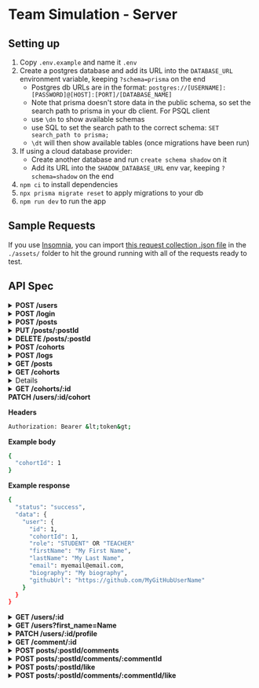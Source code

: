# Team Simulation - Server

## Setting up

1. Copy `.env.example` and name it `.env`
2. Create a postgres database and add its URL into the `DATABASE_URL` environment variable, keeping `?schema=prisma` on the end
    - Postgres db URLs are in the format: `postgres://[USERNAME]:[PASSWORD]@[HOST]:[PORT]/[DATABASE_NAME]`
    - Note that prisma doesn't store data in the public schema, so set the  search path to prisma in your db client. For PSQL client
    - use `\dn` to show available schemas
    - use SQL to set the search path to the correct schema: `SET search_path to prisma;`
    - `\dt` will then show available tables (once migrations have been run)
3. If using a cloud database provider:
    - Create another database and run `create schema shadow` on it
    - Add its URL into the `SHADOW_DATABASE_URL` env var, keeping `?schema=shadow` on the end
4. `npm ci` to install dependencies
5. `npx prisma migrate reset` to apply migrations to your db
6. `npm run dev` to run the app

## Sample Requests

If you use [Insomnia](https://insomnia.rest/), you can import [this request collection .json file](./assets/insomnia_request_collection.json) in the `./assets/` folder to hit the ground running with all of the requests ready to test.

## API Spec

<details>
<summary><strong>POST /users</strong>
</summary>

<strong>Example Request</strong>

```sh
curl -X POST  http://localhost:4000/users \
-H 'Content-Type: application/json' \
-d {
  "first_name":"Nathan",
  "last_name":"King",
  "email":"ngk5@gmail.com",
  "password":"mysecurepassword",
  "biography":"Hello world",
  "github_url":"https://github.com/vherus"
}
```

<strong>Example body</strong>

```sh
{
  "first_name": "Nathan",
  "last_name": "King",
  "email": "ngk5@gmail.com",
  "password": "mysecurepassword",
  "biography": "Hello world",
  "github_url": "https://github.com/vherus"
}
```

<strong>Example response</strong>

```sh
{
  "status": "success",
  "data": {
    "user": {
      "id": 8,
      "cohort_id": null,
      "role": "STUDENT",
      "first_name": "Nathan",
      "last_name": "King",
      "email": "ngk5@gmail.com",
      "biography": "Hello world",
      "github_url": "https://github.com/vherus"
    }
  }
}
```

</details>

<details>
<summary><strong>POST /login</strong>
</summary>
<strong>Example body</strong>

```sh
{
  "email": "ngk5@gmail.com",
  "password": "mysecurepassword"
}
```

<strong>Example response</strong>

```sh
{
  "status": "success",
  "data": {
    "token": "eyJhbGciOiJIUzI1NiIsInR5cCI6IkpXVCJ9.eyJ1c2VySWQiOjUsImlhdCI6MTY0OTQxMzk0OSwiZXhwIjoxNjQ5NTAwMzQ5fQ.b37lSRtpFWJ9kqUYAc6PUIP28JXjAYtBN_GpU5TcEuc",
    "user": {
      "id": 5,
      "cohort_id": null,
      "role": "STUDENT",
      "first_name": "Nathan",
      "last_name": "King",
      "email": "ngk2@gmail.com",
      "biography": "Hello world",
      "github_url": "https://github.com/vherus"
    }
  }
}
```

</details>

<details>
<summary><strong>POST /posts</strong>
 </summary>
<strong>Headers</strong>

```sh
Authorization: Bearer &lt;token&gt;
```

<strong>Example body</strong>

```sh
{
  "content": "Hello world!"
}
```

<strong>Example response</strong>

```sh
{
  "status": "success",
  "data": {
    "post": {
      "id": 1,
      "content": "Hello world!"
    }
  }
}
```

</details>

<details>
<summary><strong>PUT /posts/:postId</strong></summary>
 This endpoint allows a user to update his own post by sending a PUT request with the post's ID and the updated content.

<strong>Headers</strong>

```sh
Authorization: Bearer &lt;token&gt;
```

<strong>Example body</strong>

```sh
{
  "content": "This is my first post"
}
```

<strong>Example response</strong>

```sh
{
  "status": "success",
  "data": {
    "post": {
      "id": 1,
      "content": "This is my first post"
    }
  }
}
```

</details>

<details>
<summary><strong>DELETE /posts/:postId</strong>
</summary>
 This endpoint allows a user to delete its own post by sending a DELETE request with the post's ID. A teacher can delete posts that he didn't create.

<strong>Headers</strong>

```sh
Authorization: Bearer &lt;token&gt;
```

No body required

<strong>Example response</strong>

```sh
{
  "status": "success",
  "data": {
    "post": {
      "id": 1,
      "content": "This is my first post"
    }
  }
}
```

</details>

<details>
<summary><strong>POST /cohorts</strong>
</summary>
<em>Only auth tokens for users with the TEACHER role can use this route</em>

<strong>Headers</strong>

```sh
Authorization: Bearer &lt;token&gt;
```

No body required

<strong>Example response</strong>

```sh
{
  "status": "success",
  "data": {
    "cohort": {
      "id": 3
    }
  }
}
```

</details>

<details>
<summary><strong>POST /logs</strong></summary>
<em>Only auth tokens for users with the TEACHER role can use this route</em>

<strong>Headers</strong>

```sh
Authorization: Bearer &lt;token&gt;
```

<strong>Example body</strong>

```sh
{
  "date": "2022-05-05",
  "cohort_id": 3,
  "lines": [
    {
      "content": "Caught up with James"
    },
    {
      "content": "Punished Joel"
    }
  ]
}
```

<strong>Example response</strong>

```sh
{
  "status": "success",
  "data": {
    "log": {
      "id": 1,
      "cohort_id": 3,
      "date": "2022-05-05",
      "author": {
        "id": 5,
        "first_name": "Nathan",
        "last_name": "King"
      },
      "lines": [
        {
          "id": 1,
          "content": "Caught up with James"
        },
        {
          "id": 2,
          "content": "Punished Joel"
        }
      ]
    }
  }
}
```

</details>

<details>
<summary><strong>GET /posts</strong>
</summary>
<strong>Headers</strong>

```sh
Authorization: Bearer &lt;token&gt;
```

<strong>Example response</strong>

```sh
{
  "status": "success",
  "data": {
    "posts": [
      {
        "id": 1,
        "content": "Hello world!",
        "author": {
          "id": 5,
          "cohortId": null,
          "firstName": "Nathan",
          "lastName": "King",
          "email": "ngk2@gmail.com",
          "bio": "Hello world",
          "githubUrl": "https://github.com/vherus",
          "role": "STUDENT"
        }
      },
      {
        "id": 2,
        "content": "Hello from the void!",
        "author": {
          "id": 5,
          "cohortId": null,
          "firstName": "Nathan",
          "lastName": "King",
          "email": "ngk2@gmail.com",
          "bio": "Hello world",
          "githubUrl": "https://github.com/vherus",
          "role": "STUDENT"
        }
      }
    ]
  }
}
```

</details>

<details>
<summary><strong>GET /cohorts</strong>
</summary>
 <em>Only auth tokens for users with the TEACHER role can use this route</em>
<strong>Headers</strong>

```sh
Authorization: Bearer &lt;token&gt;
```

<strong>Example response</strong>

```sh
{
 "status": "success",
 "data": {
  "cohorts": [
   {
    "id": 1,
    "users": [
     {
      "id": 2,
      "email": "email1@l.com",
      "role": "STUDENT",
      "cohortId": 1,
      "profile": {
       "firstName": "Patrik",
       "lastName": "test"
      }
     },
     {
      "id": 1,
      "email": "email1s@l.com",
      "role": "TEACHER",
      "cohortId": 1,
      "profile": {
       "firstName": "Patrik",
       "lastName": "test"
      }
     }
    ]
   },
   {
    "id": 2,
    "users": []
   }
  ]
 }
}
```

</details>

<details>
<strong>DELETE /cohort/:id</strong>
<em>Only auth tokens for users with the TEACHER role can use this route</em>
```sh
Authorization: Bearer &lt;token&gt;
```
```sh
{
 "status": "success",
 "data": {
  "cohort": [
   {
    "id": 1,
    "users": [
     {
      "id": 2,
      "email": "ngk52@gmail.com",
      "role": "STUDENT",
      "cohortId": 1,
      "profile": {
       "firstName": "TestName",
       "lastName": "TestLastName"
      }
     }
    ]
   }
  ]
 }
}
```
</details>

<details>
<summary><strong>GET /cohorts/:id</strong>
</summary>
 <em>Only auth tokens for users with the TEACHER role can use this route</em>
<strong>Headers</strong>

```sh
Authorization: Bearer &lt;token&gt;
```

<strong>Example response</strong>

```sh
{
  "status": "success",
  "data": {
    "cohort": {
      "id": 1,
      "users": [
        {
          "id": 2,
          "email": "ngk52@gmail.com",
          "role": "STUDENT",
          "cohortId": 1,
          "profile": {
            "firstName": "Nathan2",
            "lastName": "King2"
          }
        },
        {
          "id": 1,
          "email": "ngk5@gmail.com",
          "role": "TEACHER",
          "cohortId": 1,
          "profile": {
            "firstName": "Nathan",
            "lastName": "King"
          }
        }
      ]
    }
  }
}
```

</details>

<summary><strong>PATCH /users/:id/cohort</strong>
</summary>

<strong>Headers</strong>

```sh
Authorization: Bearer &lt;token&gt;
```

<strong>Example body</strong>

```sh
{
  "cohortId": 1
}
```

<strong>Example response</strong>

```sh
{
  "status": "success",
  "data": {
    "user": {
      "id": 1,
      "cohortId": 1,
      "role": "STUDENT" OR "TEACHER"
      "firstName": "My First Name",
      "lastName": "My Last Name",
      "email": myemail@email.com,
      "biography": "My biography",
      "githubUrl": "https://github.com/MyGitHubUserName"
    }
  }
}
```

</details>

<details>
<summary><strong>GET /users/:id</strong>
</summary>
<strong>Headers</strong>

```sh
Authorization: Bearer &lt;token&gt;
```

<strong>Example response</strong>

```sh
{
  "status": "success",
  "data": {
    "user": {
      "id": 1,
      "cohort_id": null,
      "role": "STUDENT",
      "first_name": "Nathan",
      "last_name": "King",
      "email": "ngk6@gmail.com",
      "biography": "Hello world",
      "github_url": "https://github.com/vherus"
    }
  }
}
```

</details>

<details>
<summary><strong>GET /users?first_name=Name</strong>
</summary>
The <em>first_name</em> query parameter is optional and case sensitive

<strong>Headers</strong>

```sh
Authorization: Bearer &lt;token&gt;
```

<strong>Example response</strong>

```sh
{
  "status": "success",
  "data": {
    "users": [
      {
        "id": 1,
        "cohort_id": null,
        "role": "STUDENT",
        "first_name": "Nathan",
        "last_name": "King",
        "email": "nk3@gmail.com",
        "biography": "Hello world",
        "github_url": "https://github.com/vherus"
      },
      {
        "id": 3,
        "cohort_id": null,
        "role": "STUDENT",
        "first_name": "Nathan",
        "last_name": "Queen",
        "email": "nk2@gmail.com",
        "biography": "Hello world",
        "github_url": "https://github.com/vherus"
      }
    ]
  }
}
```

</details>

<details>

<summary><strong>PATCH /users/:id/profile</strong>
</summary>

<strong>Headers</strong>

```sh
Authorization: Bearer &lt;token&gt;
```

<strong>Example body</strong>

```sh
{
 "cohortId": 1,
 "firstName": "Patrik",
 "lastName": "test",
 "username": "testUsername",
 "bio": "bio here",
 "githubUrl": "github.com",
 "email": "email5@l.com",
 "mobile": 123,
 "password": "secretPassword"
}
```

<strong>Example response</strong>

```sh
{
 "status": "success",
 "data": {
  "id": 1,
  "email": "email1s@l.com",
  "role": "TEACHER",
  "cohortId": 1,
  "profile": {
   "id": 1,
   "userId": 1,
   "firstName": "Patrik",
   "lastName": "test",
   "bio": "bio here",
   "githubUrl": "github.com",
   "mobile": 123
  }
 }
}
```

</details>

<details><summary><strong>GET /comment/:id</strong>
</summary>
<strong>Headers</strong>

```sh
Authorization: Bearer &lt;token&gt;
```

<strong>Example response</strong>

```sh
{
 "status": "success",
 "data": {
  "content": "Students first comment!",
  "user": {
   "profile": {
    "id": 2,
    "userId": 2,
    "firstName": "Nathan",
    "lastName": "King",
    "bio": "Hello world",
    "githubUrl": "https://github.com/vherus"
   }
  },
  "like": 3
 }
}
```

</details>

<details><summary><strong>POST posts/:postId/comments</strong>
</summary>
<strong>Headers</strong>

```sh
Authorization: Bearer &lt;token&gt;
```

<strong>Example request</strong>

```sh
{
  "content": "test comment a comment"
}
```

<strong>Example response</strong>

```sh
{
 "status": "success",
 "data": {
  "content": "test post N2",
  "userId": 3,
  "postId": 2
 }
}
```

</details>

<details><summary><strong>POST posts/:postId/comments/:commentId</strong>
</summary>
<strong>Headers</strong>

```sh
Authorization: Bearer &lt;token&gt;
```

<strong>Example request</strong>

```sh
{
  "content": "test comment a comment"
}
```

<strong>Example response</strong>

```sh
{
 "status": "success",
 "data": {
  "content": "test post N2",
  "userId": 3,
  "postId": 2
 }
}
```

</details>

<details><summary><strong>POST posts/:postId/like</strong>
</summary>
<strong>Headers</strong>

```sh
Authorization: Bearer &lt;token&gt;
```

<strong>Example response</strong>

```sh
{
 "likedPost": {
  "id": 13,
  "userId": 3,
  "postId": 1,
 }
}
```

<strong>If post is liked already</strong>
<strong>Example response</strong>

```sh
{
 "unlikedPost": {
  "id": 13,
  "userId": 3,
  "postId": 1,
 }
}
```

</details>

<details><summary><strong>POST posts/:postId/comments/:commentId/like</strong>
</summary>
<strong>Headers</strong>

```sh
Authorization: Bearer &lt;token&gt;
```

<strong>Example response</strong>

```sh
{
 "likedComment": {
  "id": 13,
  "userId": 3,
  "postId": 1,
 }
}
```

<strong>If comment is liked already</strong>
<strong>Example response</strong>

```sh
{
 "unlikedComment": {
  "id": 13,
  "userId": 3,
  "postId": 1,
 }
}
```

</details>
